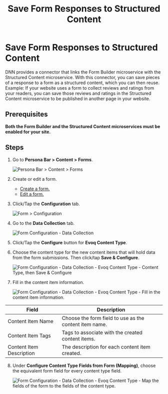﻿---
uid: save-form-responses-to-structured-content
topic: save-form-responses-to-structured-content
locale: en
title: Save Form Responses to Structured Content
dnneditions: Evoq Content,Evoq Engage
dnnversion: 09.02.00
parent-topic: administrators-forms-overview
related-topics: create-form,edit-form,duplicate-form,view-form-responses,about-hidden-fields
---

# Save Form Responses to Structured Content

DNN provides a connector that links the Form Builder microservice with the Structured Content microservice. With this connector, you can save pieces of a response to a form as a structured content, which you can then reuse. Example: If your website uses a form to collect reviews and ratings from your readers, you can save those reviews and ratings in the Structured Content microservice to be published in another page in your website.

## Prerequisites

**Both the Form Builder and the Structured Content microservices must be enabled for your site.**

## Steps

1.  Go to **Persona Bar \> Content \> Forms**.
    
    ![Persona Bar > Content > Forms](/images/scr-pbar-host-Content-E91.png)
    
2.  Create or edit a form.
    *   [Create a form.](xref:create-form)
    *   [Edit a form.](xref:edit-form)
3.  Click/Tap the **Configuration** tab.
    
      
    
    ![Form > Configuration](/images/scr-Form-ConfigurationTab.png)
    
      
    
4.  Go to the **Data Collection** tab.
    
      
    
    ![Form Configuration - Data Collection](/images/scr-Form-Config-DataCollection.png)
    
      
    
5.  Click/Tap the **Configure** button for **Evoq Content Type**.
6.  Choose the content type for the new content items that will hold data from the form submissions. Then click/tap **Save & Configure**.
    
      
    
    ![Form Configuration - Data Collection - Evoq Content Type - Content Type, then Save & Configure](/images/scr-Form-Config-DataCollection-EvoqContentType-ContentType.png)
    
      
    
7.  Fill in the content item information.
    
      
    
    ![Form Configuration - Data Collection - Evoq Content Type - Fill in the content item information.](/images/scr-Form-Config-DataCollection-EvoqContentType-ContentItemInfo.png)
    
      
    
   |**Field**|**Description**|
   |---|---|
   |Content Item Name|Choose the form field to use as the content item name.|
   |Content Item Tags|Tags to associate with the created content items.|
   |Content Item Description|The description for each content item created.|
    
8.  Under **Configure Content Type Fields from Form (Mapping)**, choose the equivalent form field for every content type field.
    
      
    
    ![Form Configuration - Data Collection - Evoq Content Type - Map the fields of the form to the fields of the content type.](/images/scr-Form-Config-DataCollection-EvoqContentType-Mapping.png)

